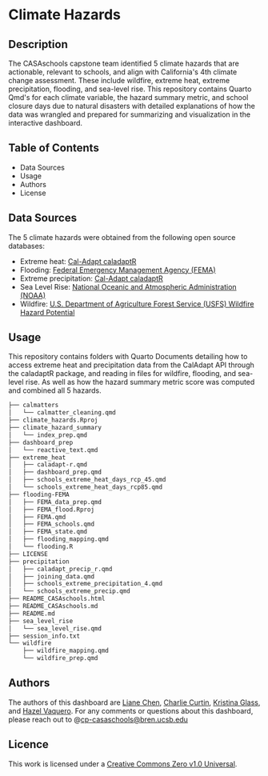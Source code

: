 # Climate Hazards

## Description
The CASAschools capstone team identified 5 climate hazards that are actionable, relevant to schools, and align with California's 4th climate change assessment. These include wildfire, extreme heat, extreme precipitation, flooding, and sea-level rise. This repository contains Quarto Qmd's for each climate variable, the hazard summary metric, and school closure days due to natural disasters with detailed explanations of how the data was wrangled and prepared for summarizing and visualization in the interactive dashboard. 

## Table of Contents
- Data Sources
- Usage
- Authors
- License
  
## Data Sources
The 5 climate hazards were obtained from the following open source databases:
- Extreme heat: [Cal-Adapt caladaptR](https://ucanr-igis.github.io/caladaptr/)
- Flooding: [Federal Emergency Management Agency (FEMA)](https://hazards-fema.maps.arcgis.com/apps/webappviewer/index.html?id=8b0adb51996444d4879338b5529aa9cd)
- Extreme precipitation: [Cal-Adapt caladaptR](https://ucanr-igis.github.io/caladaptr/)
- Sea Level Rise: [National Oceanic and Atmospheric Administration (NOAA)](https://www.climate.gov/maps-data/dataset/sea-level-rise-map-viewer)
- Wildfire: [U.S. Department of Agriculture Forest Service (USFS) Wildfire Hazard Potential](https://www.firelab.org/project/wildfire-hazard-potential)


## Usage
This repository contains folders with Quarto Documents detailing how to access extreme heat and precipitation data from the CalAdapt API through the caladaptR package, and reading in files for wildfire, flooding, and sea-level rise. As well as how the hazard summary metric score was computed and combined all 5 hazards.

```markdown
├── calmatters
│   └── calmatter_cleaning.qmd
├── climate_hazards.Rproj
├── climate_hazard_summary
│   └── index_prep.qmd
├── dashboard_prep
│   └── reactive_text.qmd
├── extreme_heat
│   ├── caladapt-r.qmd
│   ├── dashboard_prep.qmd
│   ├── schools_extreme_heat_days_rcp_45.qmd
│   └── schools_extreme_heat_days_rcp85.qmd
├── flooding-FEMA
│   ├── FEMA_data_prep.qmd
│   ├── FEMA_flood.Rproj
│   ├── FEMA.qmd
│   ├── FEMA_schools.qmd
│   ├── FEMA_state.qmd
│   ├── flooding_mapping.qmd
│   └── flooding.R
├── LICENSE
├── precipitation
│   ├── caladapt_precip_r.qmd
│   ├── joining_data.qmd
│   ├── schools_extreme_precipitation_4.qmd
│   └── schools_extreme_precip.qmd
├── README_CASAschools.html
├── README_CASAschools.md
├── README.md
├── sea_level_rise
│   └── sea_level_rise.qmd
├── session_info.txt
└── wildfire
    ├── wildfire_mapping.qmd
    └── wildfire_prep.qmd
```

 
## Authors 
The authors of this dashboard are [Liane Chen](https://github.com/lchenhub), [Charlie Curtin](https://github.com/charliecurtin1), [Kristina Glass](https://github.com/kristinaglass), and [Hazel Vaquero](https://github.com/hazelvaq). For any comments or questions about this dashboard, please reach out to @cp-casaschools@bren.ucsb.edu

## Licence
This work is licensed under a [Creative Commons Zero v1.0 Universal](https://creativecommons.org/publicdomain/zero/1.0/deed.en).

